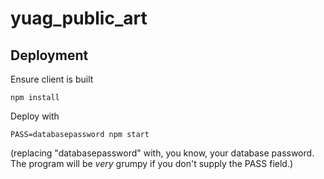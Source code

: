 # yuag_public_art

## Deployment


Ensure client is built

    npm install

Deploy with

    PASS=databasepassword npm start

(replacing "databasepassword" with, you know, your database password. The program will be *very* grumpy if you don't supply the PASS field.)
